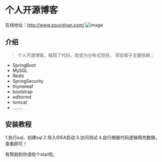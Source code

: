 # 个人开源博客
在线地址：http://www.zouyishan.com/
![image](https://user-images.githubusercontent.com/57765968/110775185-979a2180-8299-11eb-8b95-3b0ab75c2dc5.png)

## 介绍
> 个人开源博客，精简了代码，改变为分布式项目。
项目架子主要依赖：
* SpringBoot
* MySQL
* Redis
* SpringSecurity
* thymeleaf
* bootstrap
* editormd
* tomcat
* ........

## 安装教程
 1.执行sql，创建sql
 2.导入IDEA启动
 3.访问测试
 4.自行根据代码逻辑填充数据，查看即可！

有帮助到你请给个star吧。
